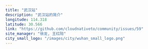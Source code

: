 ```yaml
---
title: "武汉站"
description: "武汉站的简介"
longitude: 114.318
latitude: 30.566
link: "https://github.com/cloudnativeto/community/issues/59"
site_manager: "徐龙, 王红阳"
city_small_logo: "/images/city/wuhan_small_logo.png"
---
```

